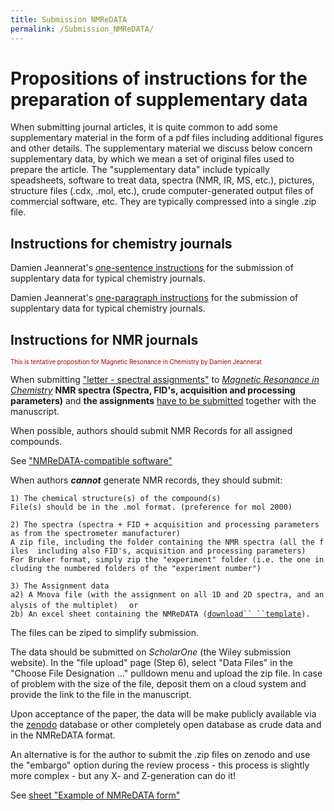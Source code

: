 ```yaml
---
title: Submission NMReDATA
permalink: /Submission_NMReDATA/
---
```


Propositions of instructions for the preparation of supplementary data
======================================================================

When submitting journal articles, it is quite common to add some
supplementary material in the form of a pdf files including additional
figures and other details. The supplementary material we discuss below
concern supplementary data, by which we mean a set of original files
used to prepare the article. The "supplementary data" include typically
speadsheets, software to treat data, spectra (NMR, IR, MS, etc.),
pictures, structure files (.cdx, .mol, etc.), crude computer-generated
output files of commercial software, etc. They are typically compressed
into a single .zip file.

Instructions for chemistry journals
-----------------------------------

Damien Jeannerat's [one-sentence
instructions](/one-sentence_instructions "wikilink") for the submission
of supplentary data for typical chemistry journals.

Damien Jeannerat's [one-paragraph
instructions](/one-paragraph_instructions "wikilink") for the submission
of supplentary data for typical chemistry journals.

Instructions for NMR journals
-----------------------------

<span style="color:#AA0000"> <small><small> This is tentative
proposition for Magnetic Resonance in Chemistry by Damien Jeannerat
</small></small></span>

When submitting ["letter - spectral
assignments"](http://onlinelibrary.wiley.com/journal/10.1002/(ISSN)1097-458Xa/homepage/ForAuthors.html#ArticleformatspublishedinMRC)
to [*Magnetic Resonance in
Chemistry*](http://onlinelibrary.wiley.com/journal/10.1002/(ISSN)1097-458Xa)
**NMR spectra (Spectra, FID's, acquisition and processing parameters)**
and **the assignments** [have to be
submitted](http://onlinelibrary.wiley.com/doi/10.1002/mrc.4631/full)
together with the manuscript.

When possible, authors should submit NMR Records for all assigned
compounds.

See ["NMReDATA-compatible
software"](http://nmredata.org/wiki/Compatible_software)

When authors ***cannot*** generate NMR records, they should submit:

`1) The chemical structure(s) of the compound(s)`
`File(s) should be in the .mol format. (preference for mol 2000) `

`2) The spectra (spectra + FID + acquisition and processing parameters as from the spectrometer manufacturer)`
`A zip file, including the folder containing the NMR spectra (all the files  including also FID's, acquisition and processing parameters)`
`For Bruker format, simply zip the "experiment" folder (i.e. the one including the numbered folders of the "experiment number")`

`3) The Assignment data`
`a2) A Mnova file (with the assignment on all 1D and 2D spectra, and analysis of the multiplet)  `
`or`
`2b) An excel sheet containing the NMReDATA (`[`download`` ``template`](https://www.dropbox.com/s/1wpsiab7l8a39zl/NMReDATA_compound1.xlsx?dl=0)`).`

The files can be ziped to simplify submission.

The data should be submitted on *ScholarOne* (the Wiley submission
website). In the "file upload" page (Step 6), select "Data Files" in the
"Choose File Designation ..." pulldown menu and upload the zip file. In
case of problem with the size of the file, deposit them on a cloud
system and provide the link to the file in the manuscript.

Upon acceptance of the paper, the data will be make publicly available
via the [zenodo](https://zenodo.org) database or other completely open
database as crude data and in the NMReDATA format.

An alternative is for the author to submit the .zip files on zenodo and
use the "embargo" option during the review process - this process is
slightly more complex - but any X- and Z-generation can do it!

See [sheet "Example of NMReDATA
form"](http://nmredata.org/wiki/example_NMReDATA_form)
